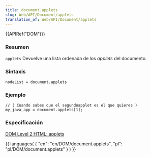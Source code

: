 ```yaml
---
title: document.applets
slug: Web/API/Document/applets
translation_of: Web/API/Document/applets
---
```

{{APIRef("DOM")}}

### Resumen

`applets` Devuelve una lista ordenada de los
_applets_
del documento.

### Sintaxis

    nodeList = document.applets

### Ejemplo

    // ( Cuando sabes que el segundoapplet es el que quieres )
    my_java_app = document.applets[1];

### Especificación

[DOM Level 2 HTML: applets](http://www.w3.org/TR/DOM-Level-2-HTML/html.html#ID-85113862)

{{ languages( { "en": "en/DOM/document.applets", "pl": "pl/DOM/document.applets" } ) }}
